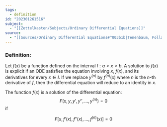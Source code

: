 ```yaml
---
tags:
  - definition
id: "202301261516"
subject:
  - "[[Zettelkasten/Subjects/Ordinary Differential Equations]]"
source:
  - "[[Sources/Ordinary Differential Equations#^003b1b|Tenenbaum, Pollard]]"
---
```

### Definition:
Let $f(x)$ be a function defined on the interval $I: a < x < b$. A solution to $f(x)$ is explicit if an ODE satisfies the equation involving $x$, $f(x)$, and its derivatives for every $x \in I$. If we replace $y^{(n)}$ by $f^{(n)}(x)$ where $n$ is the $n$-th derivative of $f$, then the differential equation will reduce to an identity in $x$.

The function $f(x)$ is a solution of the differential equation:
$$ F \left (x, y, y', y'', ... , y^{(n)} \right) = 0$$
if

$$ F \left [x, f'(x), f''(x), ..., f^{(n)}(x) \right] = 0 $$